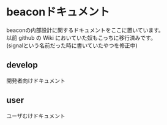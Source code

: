 # beaconドキュメント
beaconの内部設計に関するドキュメントをここに置いています。  
以前 github の Wiki においていた奴もこっちに移行済みです。  
(signalという名前だった時に書いていたやつを修正中)

## develop
開発者向けドキュメント

## user
ユーザむけドキュメント